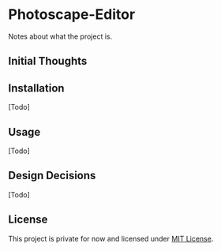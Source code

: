 # Photoscape-Editor
Notes about what the project is.

## Initial Thoughts

## Installation
[Todo]

## Usage
[Todo]

## Design Decisions
[Todo]

## License
This project is private for now and licensed under [MIT License](https://opensource.org/licenses/MIT).

